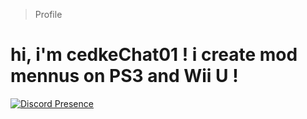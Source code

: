 > Profile
# hi, i'm cedkeChat01 ! i create mod mennus on PS3 and Wii U !

[![Discord Presence](https://lanyard.cnrad.dev/api/916962983958151168)](https://discord.com/users/916962983958151168)
